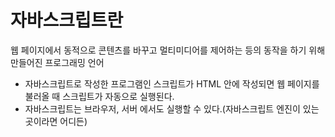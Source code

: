 # 자바스크립트란
웹 페이지에서 동적으로 콘텐츠를 바꾸고 멀티미디어를 제어하는 등의 동작을 하기 위해 만들어진 프로그래밍 언어
- 자바스크립트로 작성한 프로그램인 스크립트가 HTML 안에 작성되면 웹 페이지를 불러올 때 스크립트가 자동으로 실행된다.
- 자바스크립트는 브라우저, 서버 에서도 실행할 수 있다.(자바스크립트 엔진이 있는 곳이라면 어디든)